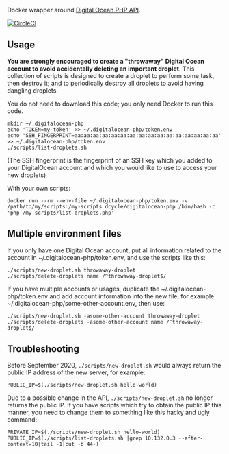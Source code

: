 Docker wrapper around [Digital Ocean PHP API](https://github.com/toin0u/DigitalOceanV2).

[![CircleCI](https://circleci.com/gh/dcycle/docker-digitalocean-php.svg?style=svg)](https://circleci.com/gh/dcycle/docker-digitalocean-php)

Usage
-----

**You are strongly encouraged to create a "throwaway" Digital Ocean account to avoid accidentally deleting an important droplet**. This collection of scripts is designed to create a droplet to perform some task, then destroy it; and to periodically destroy all droplets to avoid having dangling droplets.

You do not need to download this code; you only need Docker to run this code.

    mkdir ~/.digitalocean-php
    echo 'TOKEN=my-token' >> ~/.digitalocean-php/token.env
    echo 'SSH_FINGERPRINT=aa:aa:aa:aa:aa:aa:aa:aa:aa:aa:aa:aa:aa:aa:aa:aa' >> ~/.digitalocean-php/token.env
    ./scripts/list-droplets.sh

(The SSH fingerprint is the fingerprint of an SSH key which you added to your DigitalOcean account and which you would like to use to access your new droplets)

With your own scripts:

    docker run --rm --env-file ~/.digitalocean-php/token.env -v /path/to/my/scripts:/my-scripts dcycle/digitalocean-php /bin/bash -c 'php /my-scripts/list-droplets.php'

Multiple environment files
-----

If you only have one Digital Ocean account, put all information related to the account in ~/.digitalocean-php/token.env, and use the scripts like this:

    ./scripts/new-droplet.sh throwaway-droplet
    ./scripts/delete-droplets name /^throwaway-droplet$/

If you have multiple accounts or usages, duplicate the ~/.digitalocean-php/token.env and add account information into the new file, for example ~/.digitalocean-php/some-other-account.env, then use:

    ./scripts/new-droplet.sh -asome-other-account throwaway-droplet
    ./scripts/delete-droplets -asome-other-account name /^throwaway-droplet$/

Troubleshooting
-----

Before September 2020, `./scripts/new-droplet.sh` would always return the public IP address of the new server, for example:

    PUBLIC_IP=$(./scripts/new-droplet.sh hello-world)

Due to a possible change in the API, `./scripts/new-droplet.sh` no longer returns the public IP. If you have scripts which try to obtain the public IP this manner, you need to change them to something like this hacky and ugly command:

    PRIVATE_IP=$(./scripts/new-droplet.sh hello-world)
    PUBLIC_IP=$(./scripts/list-droplets.sh |grep 10.132.0.3 --after-context=10|tail -1|cut -b 44-)

